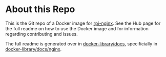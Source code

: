 # About this Repo

This is the Git repo of a Docker image for
[rpi-nginx](https://hub.docker.com/r/lispmeister/rpi-erlang-mini/).
See the Hub page for the full readme on how to use the Docker image and for information
regarding contributing and issues.

The full readme is generated over in [docker-library/docs](https://github.com/docker-library/docs),
specificially in [docker-library/docs/nginx](https://github.com/docker-library/docs/tree/master/nginx).

